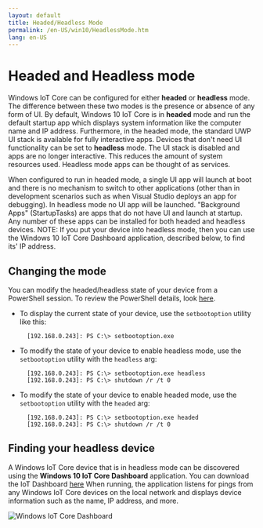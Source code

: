 ```yaml
---
layout: default
title: Headed/Headless Mode
permalink: /en-US/win10/HeadlessMode.htm
lang: en-US
---
```


# Headed and Headless mode

Windows IoT Core can be configured for either **headed** or **headless** mode. The difference between these two modes is the presence or absence of any form of UI.
By default, Windows 10 IoT Core is in **headed** mode and run the default startup app which displays system information like the computer name and IP address.
Furthermore, in the headed mode, the standard UWP UI stack is available for fully interactive apps.
Devices that don't need UI functionality can be set to **headless** mode. The UI stack is disabled and apps are no longer interactive.  This reduces the amount of system resources used.  Headless mode apps can be thought of as services.

When configured to run in headed mode, a single UI app will launch at boot and there is no mechanism to switch to other applications (other than in development scenarios such as when Visual Studio deploys an app for debugging). In headless mode no UI app will be launched. "Background Apps" (StartupTasks) are apps that do not have UI and launch at startup. Any number of these apps can be installed for both headed and headless devices.
    NOTE: If you put your device into headless mode, then you can use the Windows 10 IoT Core Dashboard application, described below, to find its' IP address.

## Changing the mode
You can modify the headed/headless state of your device from a PowerShell session.  To review the PowerShell details, look [here]({{site.baseurl}}/{{page.lang}}/win10/samples/PowerShell.htm).

* To display the current state of your device, use the `setbootoption` utility like this:

        [192.168.0.243]: PS C:\> setbootoption.exe

* To modify the state of your device to enable headless mode, use the `setbootoption` utility with the `headless` arg:

        [192.168.0.243]: PS C:\> setbootoption.exe headless
        [192.168.0.243]: PS C:\> shutdown /r /t 0

* To modify the state of your device to enable headed mode, use the `setbootoption` utility with the `headed` arg:

        [192.168.0.243]: PS C:\> setbootoption.exe headed
        [192.168.0.243]: PS C:\> shutdown /r /t 0

## Finding your headless device

A Windows IoT Core device that is in headless mode can be discovered using the **Windows 10 IoT Core Dashboard** application.  You can download the IoT Dashboard [here](http://go.microsoft.com/fwlink/?LinkID=708576)
When running, the application listens for pings from any Windows IoT Core devices on the local network and displays device information such as the name, IP address, and more.

![Windows IoT Core Dashboard]({{site.baseurl}}/Resources/images/IoTDashboard.png)

